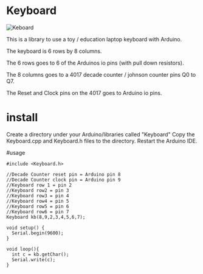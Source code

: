 # Keyboard

![Keboard](https://dl.dropboxusercontent.com/s/8nrk4vs5pqrakeu/arduinolt2.jpg)

This is a library to use a toy / education laptop keyboard with Arduino.

The keyboard is 6 rows by 8 columns.

The 6 rows goes to 6 of the Arduinos io pins (with pull down resistors).

The 8 columns goes to a 4017 decade counter / johnson counter pins Q0 to Q7.

The Reset and Clock pins on the 4017 goes to Arduino io pins.

# install
Create a directory under your Arduino/libraries called "Keyboard"
Copy the Keyboard.cpp and Keyboard.h files to the directory.
Restart the Arduino IDE. 

#usage 
````Aeduino
#include <Keyboard.h>

//Decade Counter reset pin = Arduino pin 8
//Decade Counter clock pin = Arduino pin 9
//Keyboard row 1 = pin 2
//Keyboard row2 = pin 3
//Keyboard row3 = pin 4
//Keyboard row4 = pin 5
//Keyboard row5 = pin 6
//Keyboard row6 = pin 7
Keyboard kb(8,9,2,3,4,5,6,7);

void setup() {
  Serial.begin(9600);
}

void loop(){
  int c = kb.getChar();
  Serial.write(c);
}
````
